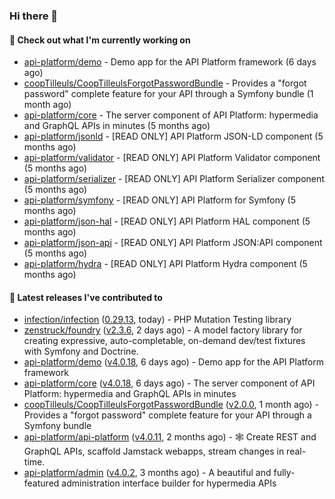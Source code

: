 ### Hi there 👋

#### 👷 Check out what I'm currently working on

- [api-platform/demo](https://github.com/api-platform/demo) - Demo app for the API Platform framework (6 days ago)
- [coopTilleuls/CoopTilleulsForgotPasswordBundle](https://github.com/coopTilleuls/CoopTilleulsForgotPasswordBundle) - Provides a &#34;forgot password&#34; complete feature for your API through a Symfony bundle (1 month ago)
- [api-platform/core](https://github.com/api-platform/core) - The server component of API Platform: hypermedia and GraphQL APIs in minutes (5 months ago)
- [api-platform/jsonld](https://github.com/api-platform/jsonld) - [READ ONLY] API Platform JSON-LD component (5 months ago)
- [api-platform/validator](https://github.com/api-platform/validator) - [READ ONLY] API Platform Validator component (5 months ago)
- [api-platform/serializer](https://github.com/api-platform/serializer) - [READ ONLY] API Platform Serializer component (5 months ago)
- [api-platform/symfony](https://github.com/api-platform/symfony) - [READ ONLY] API Platform for Symfony (5 months ago)
- [api-platform/json-hal](https://github.com/api-platform/json-hal) - [READ ONLY] API Platform HAL component (5 months ago)
- [api-platform/json-api](https://github.com/api-platform/json-api) - [READ ONLY] API Platform JSON:API component (5 months ago)
- [api-platform/hydra](https://github.com/api-platform/hydra) - [READ ONLY] API Platform Hydra component (5 months ago)

#### 🔭 Latest releases I've contributed to

- [infection/infection](https://github.com/infection/infection) ([0.29.13](https://github.com/infection/infection/releases/tag/0.29.13), today) - PHP Mutation Testing library
- [zenstruck/foundry](https://github.com/zenstruck/foundry) ([v2.3.6](https://github.com/zenstruck/foundry/releases/tag/v2.3.6), 2 days ago) - A model factory library for creating expressive, auto-completable, on-demand dev/test fixtures with Symfony and Doctrine.
- [api-platform/demo](https://github.com/api-platform/demo) ([v4.0.18](https://github.com/api-platform/demo/releases/tag/v4.0.18), 6 days ago) - Demo app for the API Platform framework
- [api-platform/core](https://github.com/api-platform/core) ([v4.0.18](https://github.com/api-platform/core/releases/tag/v4.0.18), 6 days ago) - The server component of API Platform: hypermedia and GraphQL APIs in minutes
- [coopTilleuls/CoopTilleulsForgotPasswordBundle](https://github.com/coopTilleuls/CoopTilleulsForgotPasswordBundle) ([v2.0.0](https://github.com/coopTilleuls/CoopTilleulsForgotPasswordBundle/releases/tag/v2.0.0), 1 month ago) - Provides a &#34;forgot password&#34; complete feature for your API through a Symfony bundle
- [api-platform/api-platform](https://github.com/api-platform/api-platform) ([v4.0.11](https://github.com/api-platform/api-platform/releases/tag/v4.0.11), 2 months ago) - 🕸️ Create REST and GraphQL APIs, scaffold Jamstack webapps, stream changes in real-time.
- [api-platform/admin](https://github.com/api-platform/admin) ([v4.0.2](https://github.com/api-platform/admin/releases/tag/v4.0.2), 3 months ago) - A beautiful and fully-featured administration interface builder for hypermedia APIs

